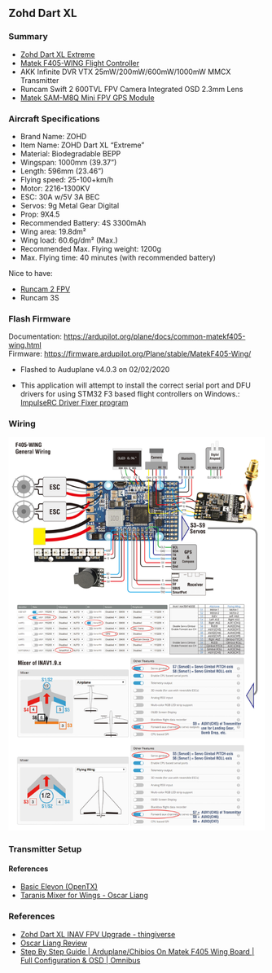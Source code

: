
## Zohd Dart XL 

### Summary

- [Zohd Dart XL Extreme](https://www.getfpv.com/zohd-dart-xl-extreme-1000mm-wingspan-fpv-aircraft-rc-airplane-pnp.html)
- [Matek F405-WING Flight Controller](http://www.mateksys.com/?portfolio=f405-wing)
- AKK Infinite DVR VTX 25mW/200mW/600mW/1000mW MMCX Transmitter 
- Runcam Swift 2 600TVL FPV Camera Integrated OSD 2.3mm Lens
- [Matek SAM-M8Q Mini FPV GPS Module](http://www.mateksys.com/?portfolio=sam-m8q)

### Aircraft Specifications

- Brand Name: ZOHD
- Item Name: ZOHD Dart XL “Extreme”
- Material: Biodegradable BEPP
- Wingspan: 1000mm (39.37”)
- Length: 596mm (23.46”)
- Flying speed: 25-100+km/h
- Motor: 2216-1300KV
- ESC: 30A w/5V 3A BEC
- Servos: 9g Metal Gear Digital
- Prop: 9X4.5
- Recommended Battery: 4S 3300mAh
- Wing area: 19.8dm²
- Wing load: 60.6g/dm² (Max.)
- Recommended Max. Flying weight: 1200g
- Max. Flying time: 40 minutes (with recommended battery)

Nice to have:

- [Runcam 2 FPV](https://www.amazon.com/RunCam-Camera-Action-Android-Switchable/dp/B019F2JXMO)
- Runcam 3S

### Flash Firmware

Documentation: https://ardupilot.org/plane/docs/common-matekf405-wing.html  
Firmware: https://firmware.ardupilot.org/Plane/stable/MatekF405-Wing/  
- Flashed to Auduplane v4.0.3 on 02/02/2020

- This application will attempt to install the correct serial port and DFU drivers for using STM32 F3 based flight controllers on Windows.: [ImpulseRC Driver Fixer program](https://impulserc.blob.core.windows.net/utilities/ImpulseRC_Driver_Fixer.exe)

### Wiring

![Wiring Diagram](F405-WING_C1.jpg)

### Transmitter Setup

#### References

- [Basic Elevon (OpenTX)](https://opentx.gitbooks.io/manual-for-opentx-2-2/model-setup-examples/basic-elevon.html)
- [Taranis Mixer for Wings - Oscar Liang](https://oscarliang.com/taranis-mixer-for-wings/)

### References

- [Zohd Dart XL INAV FPV Upgrade - thingiverse](https://www.thingiverse.com/thing:3311328)
- [Oscar Liang Review](https://oscarliang.com/zohd-dart-xl/)
- [Step By Step Guide | Arduplane/Chibios On Matek F405 Wing Board | Full Configuration & OSD | Omnibus](https://www.youtube.com/watch?v=kvI2Jp2JQs0)
